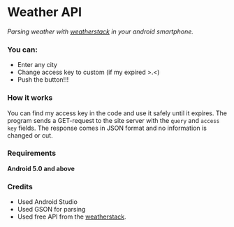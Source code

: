# Weather API
_Parsing weather with [weatherstack](https://weatherstack.com/) in your android smartphone._
### You can:
  - Enter any city
  - Change access key to custom (if my expired >.<)
  - Push the button!!!
### How it works
You can find my access key in the code and use it safely until it expires. The program sends a GET-request to the site server with the `query` and `access key` fields. The response comes in JSON format and no information is changed or cut.
### Requirements
__Android 5.0 and above__
### Credits
- Used Android Studio
- Used GSON for parsing
- Used free API from the [weatherstack](https://weatherstack.com/).
